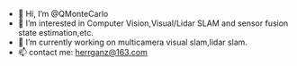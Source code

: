 - 👋 Hi, I’m @QMonteCarlo
- 👀 I’m interested in Computer Vision,Visual/Lidar SLAM and sensor fusion state estimation,etc.
- 🌱 I’m currently working on multicamera visual slam,lidar slam.
- 📫 contact me: herrganz@163.com

<!---
QMonteCarlo/QMonteCarlo is a ✨ special ✨ repository because its `README.md` (this file) appears on your GitHub profile.
You can click the Preview link to take a look at your changes.
--->

